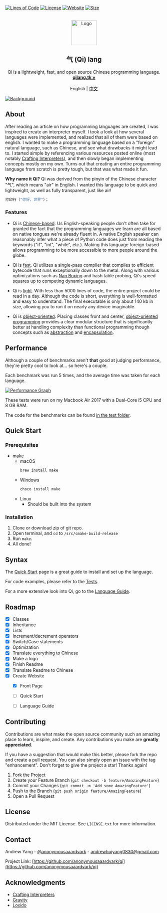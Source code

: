 [![Lines of Code][loc-shield]][loc-url]
[![License][license-shield]][license-url]
[![Website][website-shield]][website-url]
[![Size][size-shield]][size-url]
<!-- PROJECT LOGO -->
<br />
<div align="center">
  <a href="https://github.com/anonymousaaardvark/qi">
    <img src="docs/assets/images/logo.png" alt="Logo" width="80" height="80">
  </a>

<h2 align="center">气 (Qi) lang</h3>

  <p align="center">
    Qi is a lightweight, fast, and open source Chinese programming language.
    <br />
    <a href="https://qilang.tk"><strong>qilang.tk »</strong></a>
    <br /><br />
    English |
    <a href="https://github.com/AnonymousAAArdvark/qi/blob/master/README.zh.md">中文</a>
  </p>
</div>

[![Background][background-img]]()

<!-- ABOUT THE PROJECT -->
## About

After reading an article on how programming languages are created, I was inspired to create an interpreter myself. I took a look at how several languages were implemented, and realized that all of them were based on english. I wanted to make a programming language based on a "foreign" natural language, such as Chinese, and see what drawbacks it might lead to. I started simple by referencing various resources posted online (most notably [Crafting Interpreters](https://github.com/munificent/craftinginterpreters/)), and then slowly began implementing concepts mostly on my own. Turns out that creating an entire programming language from scratch is pretty tough, but that was what made it fun.

**Why name it Qi?** Qi was derived from the pinyin of the Chinese character "气", which means "air" in English. I wanted this language to be quick and lightweight, as well as fully transparent, just like air! 
```c
打印行（"你好，世界"）；
```
### Features
- Qi is <ins>Chinese-based</ins>. Us English-speaking people don't often take for granted the fact that the programming languages we learn are all based on native tongues we're already fluent in. A native English speaker can reasonably infer what a piece of Python code does just from reading the keywords ("if", "int", "while", etc.). Making this language foreign-based allows programming to be more accessible to more people around the globe.


- Qi is <ins>fast</ins>. Qi utilizes a single-pass compiler that compiles to efficient bytecode that runs exceptionally down to the metal. Along with various optimizations such as [Nan Boxing](https://sean.cm/a/nan-boxing) and hash table probing, Qi's speed squares up to competing dynamic languages.



- Qi is <ins>light</ins>. With less than 5000 lines of code, the entire project could be read in a day. Although the code is short, everything is well-formatted and easy to understand. The final executable is only about 140 kb in size, allowing you to run it on nearly any device imaginable.


- Qi is <ins>object-oriented</ins>. Placing classes front and center, [object-oriented programming](https://en.wikipedia.org/wiki/Object-oriented_programming) provides a clear modular structure that is significantly better at handling complexity than functional programming though concepts such as [abstraction](https://en.wikipedia.org/wiki/Abstraction_principle_(computer_programming)) and [encapsulation](https://en.wikipedia.org/wiki/Encapsulation_(computer_programming)). 

## Performance

Although a couple of benchmarks aren't **that** good at judging performance, they're pretty cool to look at... so here's a couple.


Each benchmark was run 5 times, and the average time was taken for each language.

[![Performance Graph][performance-img]]()

These tests were run on my Macbook Air 2017 with a Dual-Core i5 CPU and 8 GB RAM. 

The code for the benchmarks can be found [in the test folder](https://github.com/AnonymousAAArdvark/qi/tree/master/test/benchmark).

<!-- Quick Start -->
## Quick Start
### Prerequisites
* make
  * macOS 
    ```bash
    brew install make
    ```
  * Windows
    ```bash
    choco install make
    ```
  * Linux 
    * Should be built into the system

### Installation

1. Clone or download zip of git repo.
6. Open terminal, and ```cd``` to ```/src/cmake-build-release```
7. Run ```make```.
8. All done!



## Syntax

The [Quick Start]() page is a great guide to install and set up the language.

For code examples, please refer to the [Tests](https://github.com/AnonymousAAArdvark/qi/tree/master/test/).

For a more extensive look into Qi, go to the [Language Guide]().




<!-- ROADMAP -->
## Roadmap

- [x] Classes
- [x] Inheritance
- [x] Lists
- [x] Increment/decrement operators
- [x] Switch/Case statements
- [x] Optimization
- [x] Translate everything to Chinese
- [x] Make a logo
- [x] Finish Readme
- [x] Translate Readme to Chinese
- [x] Create Website
  - [x] Front Page 
  - [ ] Quick Start
  - [ ] Language Guide
    


<!-- CONTRIBUTING -->
## Contributing

Contributions are what make the open source community such an amazing place to learn, inspire, and create. Any contributions you make are **greatly appreciated**.

If you have a suggestion that would make this better, please fork the repo and create a pull request. You can also simply open an issue with the tag "enhancement".
Don't forget to give the project a star! Thanks again!

1. Fork the Project
2. Create your Feature Branch (`git checkout -b feature/AmazingFeature`)
3. Commit your Changes (`git commit -m 'Add some AmazingFeature'`)
4. Push to the Branch (`git push origin feature/AmazingFeature`)
5. Open a Pull Request



<!-- LICENSE -->
## License

Distributed under the MIT License. See `LICENSE.txt` for more information.



<!-- CONTACT -->
## Contact

Andrew Yang - [@anonymousaaardvark](https://twitter.com/anonymousaaardvark) - andrewhuiyang0830@gmail.com

Project Link: [https://github.com/anonymousaaardvark/qi](https://github.com/anonymousaaardvark/qi)



<!-- ACKNOWLEDGMENTS -->
## Acknowledgments

* [Crafting Interpreters](craftinginterpreters.com/)
* [Gravity](https://github.com/marcobambini/gravity)
* [Loxido](https://github.com/ceronman/loxido)

<!-- MARKDOWN LINKS & IMAGES -->
<!-- https://www.markdownguide.org/basic-syntax/#reference-style-links -->
[loc-shield]: https://img.shields.io/tokei/lines/github/anonymousaaardvark/qi?style=for-the-badge
[loc-url]: https://github.com/anonymousaaardvark/qi
[last-commit-shield]: https://img.shields.io/github/last-commit/anonymousaaardvark/qi?style=for-the-badge
[last-commit-url]: https://github.com/anonymousaaardvark/qi
[commit-activity-shield]: https://img.shields.io/github/commit-activity/m/anonymousaaardvark/qi?style=for-the-badge
[commit-activity-url]: https://github.com/anonymousaaardvark/qi
[license-shield]: https://img.shields.io/github/license/anonymousaaardvark/qi?style=for-the-badge
[license-url]: https://github.com/anonymousaaardvark/qi
[website-shield]: https://img.shields.io/website?down_color=lightgrey&down_message=offline&style=for-the-badge&up_color=blue&up_message=online&url=https%3A%2F%2Fqilang.tk
[website-url]: https://qilang.tk
[size-shield]: https://img.shields.io/github/repo-size/anonymousaaardvark/qi?style=for-the-badge
[size-url]: https://github.com/anonymousaaardvark/qi
[background-img]: docs/assets/images/background.jpeg
[performance-img]: docs/assets/images/performance.png